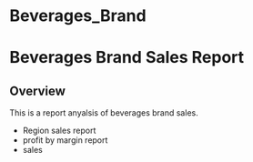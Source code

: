 # Beverages_Brand 

# Beverages Brand Sales Report


## Overview

This is a report anyalsis of beverages brand sales.
+ Region sales report
+ profit by margin report
+ sales
~~~
